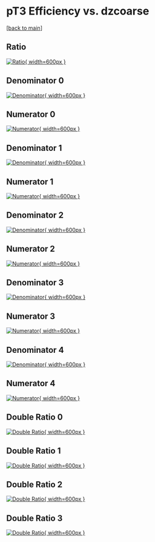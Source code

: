 # pT3 Efficiency vs. dzcoarse

[[back to main](./)]



## Ratio

[![Ratio](../mtv/var/pT3_xtr_11_0_eff_dzcoarse.png){ width=600px }](../mtv/var/pT3_xtr_11_0_eff_dzcoarse.pdf)

## Denominator 0

[![Denominator](../mtv/den/pT3_xtr_11_0_eff_dzcoarse_den0.png){ width=600px }](../mtv/den/pT3_xtr_11_0_eff_dzcoarse_den0.pdf)

## Numerator 0

[![Numerator](../mtv/num/pT3_xtr_11_0_eff_dzcoarse_num0.png){ width=600px }](../mtv/num/pT3_xtr_11_0_eff_dzcoarse_num0.pdf)

## Denominator 1

[![Denominator](../mtv/den/pT3_xtr_11_0_eff_dzcoarse_den1.png){ width=600px }](../mtv/den/pT3_xtr_11_0_eff_dzcoarse_den1.pdf)

## Numerator 1

[![Numerator](../mtv/num/pT3_xtr_11_0_eff_dzcoarse_num1.png){ width=600px }](../mtv/num/pT3_xtr_11_0_eff_dzcoarse_num1.pdf)

## Denominator 2

[![Denominator](../mtv/den/pT3_xtr_11_0_eff_dzcoarse_den2.png){ width=600px }](../mtv/den/pT3_xtr_11_0_eff_dzcoarse_den2.pdf)

## Numerator 2

[![Numerator](../mtv/num/pT3_xtr_11_0_eff_dzcoarse_num2.png){ width=600px }](../mtv/num/pT3_xtr_11_0_eff_dzcoarse_num2.pdf)

## Denominator 3

[![Denominator](../mtv/den/pT3_xtr_11_0_eff_dzcoarse_den3.png){ width=600px }](../mtv/den/pT3_xtr_11_0_eff_dzcoarse_den3.pdf)

## Numerator 3

[![Numerator](../mtv/num/pT3_xtr_11_0_eff_dzcoarse_num3.png){ width=600px }](../mtv/num/pT3_xtr_11_0_eff_dzcoarse_num3.pdf)

## Denominator 4

[![Denominator](../mtv/den/pT3_xtr_11_0_eff_dzcoarse_den4.png){ width=600px }](../mtv/den/pT3_xtr_11_0_eff_dzcoarse_den4.pdf)

## Numerator 4

[![Numerator](../mtv/num/pT3_xtr_11_0_eff_dzcoarse_num4.png){ width=600px }](../mtv/num/pT3_xtr_11_0_eff_dzcoarse_num4.pdf)

## Double Ratio 0

[![Double Ratio](../mtv/ratio/pT3_xtr_11_0_eff_dzcoarse_ratio0.png){ width=600px }](../mtv/ratio/pT3_xtr_11_0_eff_dzcoarse_ratio0.pdf)

## Double Ratio 1

[![Double Ratio](../mtv/ratio/pT3_xtr_11_0_eff_dzcoarse_ratio1.png){ width=600px }](../mtv/ratio/pT3_xtr_11_0_eff_dzcoarse_ratio1.pdf)

## Double Ratio 2

[![Double Ratio](../mtv/ratio/pT3_xtr_11_0_eff_dzcoarse_ratio2.png){ width=600px }](../mtv/ratio/pT3_xtr_11_0_eff_dzcoarse_ratio2.pdf)

## Double Ratio 3

[![Double Ratio](../mtv/ratio/pT3_xtr_11_0_eff_dzcoarse_ratio3.png){ width=600px }](../mtv/ratio/pT3_xtr_11_0_eff_dzcoarse_ratio3.pdf)

